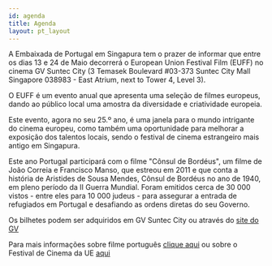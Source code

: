 ```yaml
---
id: agenda
title: Agenda
layout: pt_layout
---
```


A Embaixada de Portugal em Singapura tem o prazer de informar que entre os dias 13 e 24 de Maio decorrerá o European Union Festival Film (EUFF) no cinema GV Suntec City (3 Temasek Boulevard #03-373 Suntec City Mall Singapore 038983 - East Atrium, next to Tower 4, Level 3).

O EUFF é um evento anual que apresenta uma seleção de filmes europeus, dando ao público local uma amostra da diversidade e criatividade europeia.

Este evento, agora no seu 25.º ano, é uma janela para o mundo intrigante do cinema europeu, como também uma oportunidade para melhorar a exposição dos talentos locais, sendo o festival de cinema estrangeiro mais antigo em Singapura.

Este ano Portugal participará com o filme "Cônsul de Bordéus", um filme de João Correia e Francisco Manso, que estreou em 2011 e que conta a história de Aristides de Sousa Mendes, Cônsul de Bordéus no ano de 1940, em pleno período da II Guerra Mundial. Foram emitidos cerca de 30 000 vistos - entre eles para 10 000 judeus - para assegurar a entrada de refugiados em Portugal e desafiando as ordens diretas do seu Governo.

Os bilhetes podem ser adquiridos em GV Suntec City ou através do [site do GV]({{'http://www.gv.com.sg/GVGroupSynopsis#/group/c0b28468-624b-41b4-b86f-1574ad9d116c'}})

Para mais informações sobre filme português [clique aqui]({{'http://www.euff.sg/index.php?p=product&catcode=FILM2015&itempk=81'}}) ou sobre o Festival de Cinema da UE [aqui]({{'http://www.euff.sg'}})
